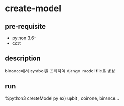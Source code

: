 # create-model


## pre-requisite
- python 3.6+
- ccxt


## description
binance에서 symbol을 조회하여 django-model file을 생성


## run 
%python3 createModel.py <exchnage>  ex) upbit , coinone, binance... 
